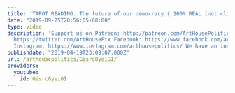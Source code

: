 ```yaml
---
title: 'TAROT READING: The future of our democracy { 100% REAL [not clickbait] }'
date: "2019-09-25T20:56:05+08:00"
type: video
description: 'Support us on Patreon: http://patreon.com/ArtHousePolitics Twitter:
  https://twitter.com/ArtHousePtx Facebook: https://www.facebook.com/arthousepolitics/
  Instagram: https://www.instagram.com/arthousepolitics/ We have an instagram now!!'
publishdate: "2019-04-19T23:09:07.000Z"
url: /arthousepolitics/Gisrc8yeiGI/
providers:
  youtube:
    id: Gisrc8yeiGI
---
```

